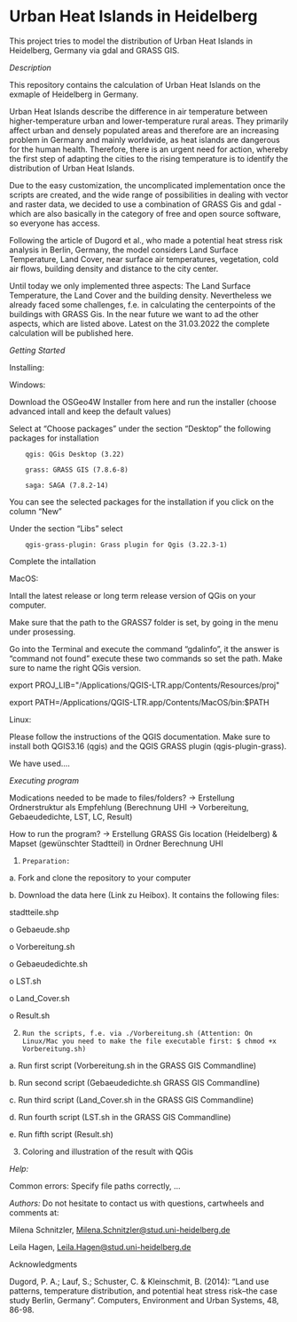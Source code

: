 # Urban Heat Islands in Heidelberg 

This project tries to model the distribution of Urban Heat Islands in Heidelberg, Germany via gdal and GRASS GIS. 


*Description* 

This repository contains the calculation of Urban Heat Islands on the exmaple of Heidelberg in Germany.

Urban Heat Islands describe the difference in air temperature between higher-temperature urban and lower-temperature rural areas. They primarily affect urban and densely populated areas and therefore are an increasing problem in Germany and mainly worldwide, as heat islands are dangerous for the human health. Therefore, there is an urgent need for action, whereby the first step of adapting the cities to the rising temperature is to identify the distribution of Urban Heat Islands. 

Due to the easy customization, the uncomplicated implementation once the scripts are created, and the wide range of possibilities in dealing with vector and raster data, we decided to use a combination of GRASS Gis and gdal - which are also basically in the category of free and open source software, so everyone has access.  

Following the article of Dugord et al., who made a potential heat stress risk analysis in Berlin, Germany, the model considers Land Surface Temperature, Land Cover, near surface air temperatures, vegetation, cold air flows, building density and distance to the city center. 

Until today we only implemented three aspects: The Land Surface Temperature, the Land Cover and the building density. Nevertheless we already faced some challenges, f.e. in calculating the centerpoints of the buildings with GRASS Gis. In the near future we want to ad the other aspects, which are listed above. Latest on the 31.03.2022 the complete calculation will be published here.

  
*Getting Started* 

Installing: 

Windows: 

Download the OSGeo4W Installer from here and run the installer (choose advanced intall and keep the default values) 

Select at “Choose packages” under the section “Desktop” the following packages for installation  

		qgis: QGis Desktop (3.22) 

		grass: GRASS GIS (7.8.6-8) 

		saga: SAGA (7.8.2-14)  

You can see the selected packages for the installation if you click on the column “New”  

Under the section “Libs” select 

		qgis-grass-plugin: Grass plugin for Qgis (3.22.3-1) 

Complete the intallation 

 

MacOS:  

Intall the latest release or long term release version of QGis on your computer.  

Make sure that the path to the GRASS7 folder is set, by going in the menu under prosessing. 

Go into the Terminal and execute the command “gdalinfo”, it the answer is “command not found” execute these two commands so set the path. Make sure to name the right QGis version. 

  export PROJ_LIB="/Applications/QGIS-LTR.app/Contents/Resources/proj" 

  export PATH=/Applications/QGIS-LTR.app/Contents/MacOS/bin:$PATH 

 

Linux: 

Please follow the instructions of the QGIS documentation. Make sure to install both QGIS3.16 (qgis) and the QGIS GRASS plugin (qgis-plugin-grass).  

 

We have used.... 

 

*Executing program* 

Modications needed to be made to files/folders? -> Erstellung Ordnerstruktur als Empfehlung (Berechnung UHI -> Vorbereitung, Gebaeudedichte, LST, LC, Result) 

  

How to run the program? -> Erstellung GRASS Gis location (Heidelberg) & Mapset (gewünschter Stadtteil) in Ordner Berechnung UHI 

  

1.     Preparation: 

a.  Fork and clone the repository to your computer 

b.  Download the data here (Link zu Heibox). It contains the following files: 

stadtteile.shp 

o   Gebaeude.shp 

o   Vorbereitung.sh 

o   Gebaeudedichte.sh 

o   LST.sh 

o   Land_Cover.sh 

o   Result.sh 

  

2.     Run the scripts, f.e. via ./Vorbereitung.sh (Attention: On Linux/Mac you need to make the file executable first: $ chmod +x Vorbereitung.sh) 

a.     Run first script (Vorbereitung.sh in the GRASS GIS Commandline) 

b.     Run second script (Gebaeudedichte.sh GRASS GIS Commandline) 

c.     Run third script (Land_Cover.sh in the GRASS GIS Commandline) 

d.     Run fourth script (LST.sh in the GRASS GIS Commandline) 

e.     Run fifth script (Result.sh) 

 

3. Coloring and illustration of the result with QGis 

  

*Help:* 

Common errors: Specify file paths correctly, … 

  

*Authors:* 
Do not hesitate to contact us with questions, cartwheels and comments at:  

Milena Schnitzler, Milena.Schnitzler@stud.uni-heidelberg.de 

Leila Hagen, Leila.Hagen@stud.uni-heidelberg.de 

  
  

Acknowledgments 

Dugord, P. A.; Lauf, S.; Schuster, C. & Kleinschmit, B. (2014): “Land use patterns, temperature distribution, and potential heat stress risk–the case study Berlin, Germany”. Computers, Environment and Urban Systems, 48, 86-98. 
